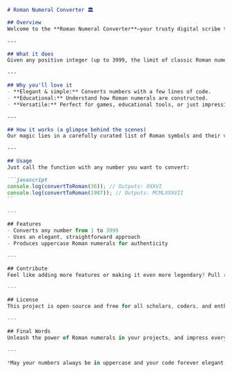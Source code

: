 ```markdown
# Roman Numeral Converter 🏛️

## Overview
Welcome to the **Roman Numeral Converter**—your trusty digital scribe that translates ordinary numbers into the majestic language of the ancients! Whether you're a history buff, a puzzle lover, or just love the elegance of Roman numerals, this project turns your numbers into uppercase symbols fit for a Roman emperor.

---

## What it does
Given any positive integer (up to 3999, the limit of classic Roman numerals), this tool conjures up its Roman numeral equivalent with precision and style. No more manual conversions—let the power of code do the heavy lifting!

---

## Why you'll love it
- **Elegant & simple:** Converts numbers with a few lines of code.
- **Educational:** Understand how Roman numerals are constructed.
- **Versatile:** Perfect for games, educational tools, or just impressing friends with your knowledge of ancient numbering systems.

---

## How it works (a glimpse behind the scenes)
Our magic lies in a carefully curated list of Roman symbols and their values. The algorithm repeatedly subtracts the largest possible Roman value from your number, appending the corresponding symbol, until the number is fully converted into a string of uppercase Roman numerals.

---

## Usage
Just call the function with any number you want to convert:

```javascript
console.log(convertToRoman(36)); // Outputs: XXXVI
console.log(convertToRoman(1987)); // Outputs: MCMLXXXVII
``

---

## Features
- Converts any number from 1 to 3999
- Uses an elegant, straightforward approach
- Produces uppercase Roman numerals for authenticity

---

## Contribute
Feel like adding more features or making it even more legendary? Pull requests are welcome! Help us improve this ancient-to-modern translation machine.

---

## License
This project is open-source and free for all scholars, coders, and enthusiasts.

---

## Final Words
Unleash the power of Roman numerals in your projects, and impress everyone with your knowledge of ancient numbering systems! 🎉

---

*May your numbers always be in uppercase and your code forever elegant.* 🌟
```
